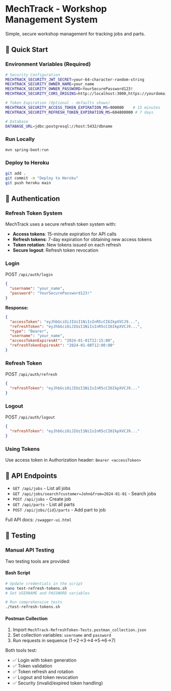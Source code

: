 # MechTrack - Workshop Management System

Simple, secure workshop management for tracking jobs and parts.

## 🚀 Quick Start

### Environment Variables (Required)
```bash
# Security Configuration
MECHTRACK_SECURITY_JWT_SECRET=your-64-character-random-string
MECHTRACK_SECURITY_OWNER_NAME=your_name
MECHTRACK_SECURITY_OWNER_PASSWORD=YourSecurePassword123!
MECHTRACK_SECURITY_CORS_ORIGINS=http://localhost:3000,https://yourdomain.com

# Token Expiration (Optional - defaults shown)
MECHTRACK_SECURITY_ACCESS_TOKEN_EXPIRATION_MS=900000    # 15 minutes
MECHTRACK_SECURITY_REFRESH_TOKEN_EXPIRATION_MS=604800000 # 7 days

# Database
DATABASE_URL=jdbc:postgresql://host:5432/dbname
```

### Run Locally
```bash
mvn spring-boot:run
```

### Deploy to Heroku
```bash
git add .
git commit -m "Deploy to Heroku"
git push heroku main
```

## 🔐 Authentication

### Refresh Token System
MechTrack uses a secure refresh token system with:
- **Access tokens**: 15-minute expiration for API calls
- **Refresh tokens**: 7-day expiration for obtaining new access tokens
- **Token rotation**: New tokens issued on each refresh
- **Secure logout**: Refresh token revocation

### Login
POST `/api/auth/login`
```json
{
  "username": "your_name",
  "password": "YourSecurePassword123!"
}
```

**Response:**
```json
{
  "accessToken": "eyJhbGciOiJIUzI1NiIsInR5cCI6IkpXVCJ9...",
  "refreshToken": "eyJhbGciOiJIUzI1NiIsInR5cCI6IkpXVCJ9...",
  "type": "Bearer",
  "username": "your_name",
  "accessTokenExpiresAt": "2024-01-01T12:15:00",
  "refreshTokenExpiresAt": "2024-01-08T12:00:00"
}
```

### Refresh Token
POST `/api/auth/refresh`
```json
{
  "refreshToken": "eyJhbGciOiJIUzI1NiIsInR5cCI6IkpXVCJ9..."
}
```

### Logout
POST `/api/auth/logout`
```json
{
  "refreshToken": "eyJhbGciOiJIUzI1NiIsInR5cCI6IkpXVCJ9..."
}
```

### Using Tokens
Use access token in Authorization header: `Bearer <accessToken>`

## 📡 API Endpoints

- `GET /api/jobs` - List all jobs
- `GET /api/jobs/search?customer=John&from=2024-01-01` - Search jobs
- `POST /api/jobs` - Create job
- `GET /api/parts` - List all parts
- `POST /api/jobs/{id}/parts` - Add part to job

Full API docs: `/swagger-ui.html`

## 🧪 Testing

### Manual API Testing
Two testing tools are provided:

#### Bash Script
```bash
# Update credentials in the script
nano test-refresh-tokens.sh
# Set USERNAME and PASSWORD variables

# Run comprehensive tests
./test-refresh-tokens.sh
```

#### Postman Collection
1. Import `MechTrack-RefreshToken-Tests.postman_collection.json`
2. Set collection variables: `username` and `password`
3. Run requests in sequence (1→2→3→4→5→6→7)

Both tools test:
- ✅ Login with token generation
- ✅ Token validation
- ✅ Token refresh and rotation
- ✅ Logout and token revocation
- ✅ Security (invalid/expired token handling)
